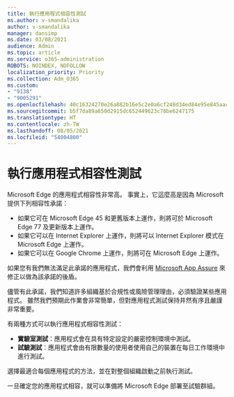 ```yaml
---
title: 執行應用程式相容性測試
ms.author: v-smandalika
author: v-smandalika
manager: dansimp
ms.date: 03/08/2021
audience: Admin
ms.topic: article
ms.service: o365-administration
ROBOTS: NOINDEX, NOFOLLOW
localization_priority: Priority
ms.collection: Adm_O365
ms.custom:
- "9138"
- "9005291"
ms.openlocfilehash: 40c16324270e26a882b16e5c2e0a6cf248d34ed84e95e845aac5dfa44ac58c72
ms.sourcegitcommit: b5f7da89a650d2915dc652449623c78be6247175
ms.translationtype: HT
ms.contentlocale: zh-TW
ms.lasthandoff: 08/05/2021
ms.locfileid: "54004800"
---
```

# <a name="do-app-compatibility-testing"></a>執行應用程式相容性測試

Microsoft Edge 的應用程式相容性非常高。 事實上，它這麼高是因為 Microsoft 提供下列相容性承諾：
- 如果它可在 Microsoft Edge 45 和更舊版本上運作，則將可於 Microsoft Edge 77 及更新版本上運作。
- 如果它可以在 Internet Explorer 上運作，則將可以 Internet Explorer 模式在 Microsoft Edge 上運作。
- 如果它可以在 Google Chrome 上運作，則將可在 Microsoft Edge 上運作。

如果您有我們無法滿足此承諾的應用程式，我們會利用 [Microsoft App Assure](https://www.microsoft.com/fasttrack/microsoft-365/app-assure) 來修正以做為該承諾的後盾。

儘管有此承諾，我們知道許多組織基於合規性或風險管理理由，必須驗證某些應用程式。 雖然我們預期此作業會非常簡單，但對應用程式測試保持井然有序且嚴謹非常重要。

有兩種方式可以執行應用程式相容性測試：

- **實驗室測試**：應用程式會在具有特定設定的嚴密控制環境中測試。
- **試驗測試**：應用程式會由有限數量的使用者使用自己的裝置在每日工作環境中進行測試。

選擇最適合每個應用程式的方法，並在對整個組織啟動之前執行測試。

一旦確定您的應用程式相容，就可以準備將 Microsoft Edge 部署至試驗群組。
